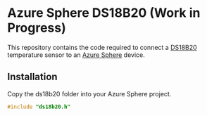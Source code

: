 # Azure Sphere DS18B20 (Work in Progress)

This repository contains the code required to connect a [DS18B20](https://www.maximintegrated.com/en/products/sensors/DS18B20.html) temperature sensor to an [Azure Sphere](https://www.microsoft.com/azure-sphere/) device.

## Installation

Copy the ds18b20 folder into your Azure Sphere project. 

```c
#include "ds18b20.h"


```
